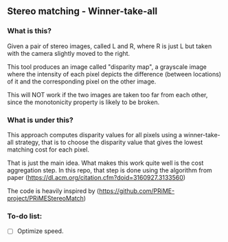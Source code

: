 ## Stereo matching - Winner-take-all

### What is this?

Given a pair of stereo images, called L and R, where R is just L but taken with the camera slightly moved to the right.

This tool produces an image called "disparity map", a grayscale image where the intensity of each pixel depicts the difference (between locations) of it and the corresponding pixel on the other image.

This will NOT work if the two images are taken too far from each other, since the monotonicity property is likely to be broken.

### What is under this?

This approach computes disparity values for all pixels using a winner-take-all strategy, that is to choose the disparity value that gives the lowest matching cost for each pixel.

That is just the main idea. What makes this work quite well is the cost aggregation step. In this repo, that step is done using the algorithm from paper (https://dl.acm.org/citation.cfm?doid=3160927.3133560)

The code is heavily inspired by (https://github.com/PRiME-project/PRiMEStereoMatch)

### To-do list:

- [ ] Optimize speed.